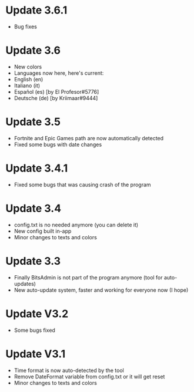 # Update 3.6.1
- Bug fixes

# Update 3.6
- New colors
- Languages now here, here's current:
- English (en)
- Italiano (it)
- Español (es) [by El Profesor#5776]
- Deutsche (de) [by Kriimaar#9444]

# Update 3.5
- Fortnite and Epic Games path are now automatically detected
- Fixed some bugs with date changes

# Update 3.4.1
- Fixed some bugs that was causing crash of the program

# Update 3.4
- config.txt is no needed anymore (you can delete it)
- New config built in-app
- Minor changes to texts and colors

# Update 3.3
- Finally BitsAdmin is not part of the program anymore (tool for auto-updates)
- New auto-update system, faster and working for everyone now (I hope)

# Update V3.2
- Some bugs fixed

# Update V3.1
- Time format is now auto-detected by the tool
- Remove DateFormat variable from config.txt or it will get reset
- Minor changes to texts and colors
